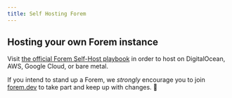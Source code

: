 ```yaml
---
title: Self Hosting Forem
---
```


## Hosting your own Forem instance

Visit [the official Forem Self-Host playbook](https://github.com/forem/selfhost)
in order to host on DigitalOcean, AWS, Google Cloud, or bare metal.

If you intend to stand up a Forem, we _strongly_ encourage you to join
[forem.dev](https://forem.dev) to take part and keep up with changes. 🌱
